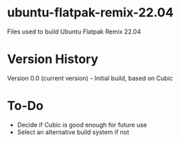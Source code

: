 # ubuntu-flatpak-remix-22.04
Files used to build Ubuntu Flatpak Remix 22.04

# Version History
Version 0.0 (current version) - Initial build, based on Cubic

# To-Do
* Decide if Cubic is good enough for future use
* Select an alternative build system if not
